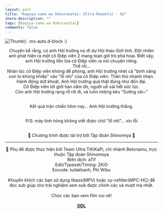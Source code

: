 ```yaml
---
layout: post
title: "Kaguya-sama wa Kokurasetai: Ultra Romantic - 02"
share-description: ""
tags: [Kaguya-sama wa Kokurasetai]
comments: false
---
```


![Thumb](https://tpn-team.github.io/assets/img/kaguya-s3-02.webp){: .mx-auto.d-block :}
<center>
Chuyện kể rằng, có anh Hội trưởng nọ đi dự Hội thảo Giới tính. Đột nhiên anh phát hiện ra một cô Điệp viên 2 mang toan giở trò phá hoại. Biết vậy, anh Hội trưởng liền lừa cô Điệp viên ra nói chuyện riêng.<br> 
Thế rồi...<br>
Nhân lúc cô Điệp viên không đề phòng, anh Hội trưởng nhét cả "bình xăng con to khủng khiếp" vào "lỗ nhị" của cô Điệp viên. Thân thủ nhanh nhẹn. Hành động dứt khoát. Anh Hội trưởng quả thật đúng như đồn đại.<br>
Cô Điệp viên tới giới hạn nằm đó, người uể oải hết sức lực.<br>
Còn anh Hội trưởng rạng rỡ rời đi, và luôn miệng kêu "Sướng vãi~"<br><br>

Kết quả trận chiến hôm nay... Anh Hội trưởng thắng.<br><br>

P/S: máy tính hỏng không viết được chữ "lỗ nhĩ"... xin lỗi<br><br>

💓 Chương trình được tài trợ bởi Tập đoàn Shinomiya 💓<br>

<hr>

💓 Phụ đề được thực hiện bởi Team Ultra TiKiKaPi, chi nhánh Betonamu, trực thuộc Tập đoàn Shinomoya <br>
Biên dịch: aTif <br>
Edit/Typeset/Timing: ZKiO <br>
Encode: tuilakhanh, Phi Wibu <br><br>
Khuyến khích các bạn sử dụng libass(MPV) hoặc xy-vsfilter(MPC-HC) để đọc sub giúp cho trải nghiệm xem sub được chính xác và mượt mà nhất. <br><br>
Chúc các bạn xem film vui vẻ!<br><br>
<b><a href="https://github.com/TPN-Team/TPN-Team-DDL/blob/master/Kaguya%20S3.md">DDL</a></b> <br>
</center>
<!-- excerpt-end -->

